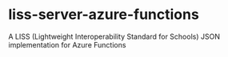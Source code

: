 # liss-server-azure-functions
A LISS (Lightweight Interoperability Standard for Schools) JSON implementation for Azure Functions
